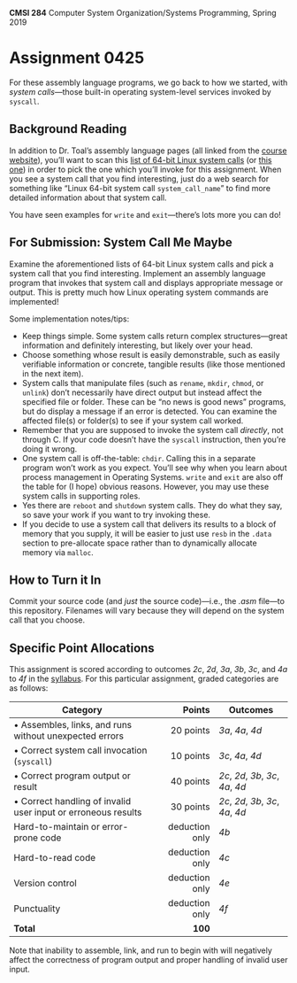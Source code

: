 **CMSI 284** Computer System Organization/Systems Programming, Spring 2019

# Assignment 0425
For these assembly language programs, we go back to how we started, with _system calls_—those built-in operating system-level services invoked by `syscall`.

## Background Reading
In addition to Dr. Toal’s assembly language pages (all linked from the [course website](https://dondi.lmu.build/spring2019/cmsi284)), you’ll want to scan this [list of 64-bit Linux system calls](https://filippo.io/linux-syscall-table/) (or [this one](http://blog.rchapman.org/posts/Linux_System_Call_Table_for_x86_64/)) in order to pick the one which you’ll invoke for this assignment. When you see a system call that you find interesting, just do a web search for something like “Linux 64-bit system call `system_call_name`” to find more detailed information about that system call.

You have seen examples for `write` and `exit`—there’s lots more you can do!

## For Submission: System Call Me Maybe

Examine the aforementioned lists of 64-bit Linux system calls and pick a system call that you find interesting. Implement an assembly language program that invokes that system call and displays appropriate message or output. This is pretty much how Linux operating system commands are implemented!

Some implementation notes/tips:
* Keep things simple. Some system calls return complex structures—great information and definitely interesting, but likely over your head.
* Choose something whose result is easily demonstrable, such as easily verifiable information or concrete, tangible results (like those mentioned in the next item).
* System calls that manipulate files (such as `rename`, `mkdir`, `chmod`, or `unlink`) don’t necessarily have direct output but instead affect the specified file or folder. These can be “no news is good news” programs, but do display a message if an error is detected. You can examine the affected file(s) or folder(s) to see if your system call worked.
* Remember that you are supposed to invoke the system call _directly_, not through C. If your code doesn’t have the `syscall` instruction, then you’re doing it wrong.
* One system call is off-the-table: `chdir`. Calling this in a separate program won’t work as you expect. You’ll see why when you learn about process management in Operating Systems. `write` and `exit` are also off the table for (I hope) obvious reasons. However, you may use these system calls in supporting roles.
* Yes there are `reboot` and `shutdown` system calls. They do what they say, so save your work if you want to try invoking these.
* If you decide to use a system call that delivers its results to a block of memory that you supply, it will be easier to just use `resb` in the `.data` section to pre-allocate space rather than to dynamically allocate memory via `malloc`.

## How to Turn it In
Commit your source code (and _just_ the source code)—i.e., the _.asm_ file—to this repository. Filenames will vary because they will depend on the system call that you choose.

## Specific Point Allocations
This assignment is scored according to outcomes _2c_, _2d_, _3a_, _3b_, _3c_, and _4a_ to _4f_ in the [syllabus](https://dondi.lmu.build/spring2019/cmsi284/cmsi284-spring2019-syllabus.pdf). For this particular assignment, graded categories are as follows:

| Category | Points | Outcomes |
| -------- | -----: | -------- |
| • Assembles, links, and runs without unexpected errors | 20 points | _3a_, _4a_, _4d_ |
| • Correct system call invocation (`syscall`) | 10 points | _3c_, _4a_, _4d_ |
| • Correct program output or result | 40 points | _2c_, _2d_, _3b_, _3c_, _4a_, _4d_ |
| • Correct handling of invalid user input or erroneous results | 30 points | _2c_, _2d_, _3b_, _3c_, _4a_, _4d_ |
| Hard-to-maintain or error-prone code | deduction only | _4b_ |
| Hard-to-read code | deduction only | _4c_ |
| Version control | deduction only | _4e_ |
| Punctuality | deduction only | _4f_ |
| **Total** | **100** |

Note that inability to assemble, link, and run to begin with will negatively affect the correctness of program output and proper handling of invalid user input.
